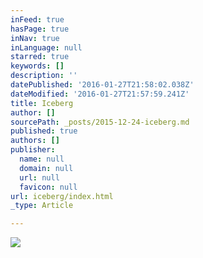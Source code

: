 ```yaml
---
inFeed: true
hasPage: true
inNav: true
inLanguage: null
starred: true
keywords: []
description: ''
datePublished: '2016-01-27T21:58:02.038Z'
dateModified: '2016-01-27T21:57:59.241Z'
title: Iceberg
author: []
sourcePath: _posts/2015-12-24-iceberg.md
published: true
authors: []
publisher:
  name: null
  domain: null
  url: null
  favicon: null
url: iceberg/index.html
_type: Article

---
```

![](https://the-grid-user-content.s3-us-west-2.amazonaws.com/8f41614a-1322-4608-958e-feb16df1f476.jpg)